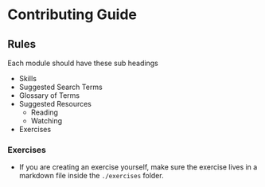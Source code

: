 # Contributing Guide

## Rules

Each module should have these sub headings

- Skills
- Suggested Search Terms
- Glossary of Terms
- Suggested Resources
  - Reading
  - Watching
- Exercises

### Exercises
- If you are creating an exercise yourself, make sure the exercise lives in a markdown file inside the `./exercises` folder.
